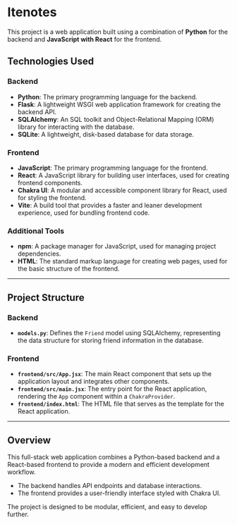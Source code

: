 # Itenotes

This project is a web application built using a combination of **Python** for the backend and **JavaScript with React** for the frontend.

## Technologies Used

### Backend
- **Python**: The primary programming language for the backend.
- **Flask**: A lightweight WSGI web application framework for creating the backend API.
- **SQLAlchemy**: An SQL toolkit and Object-Relational Mapping (ORM) library for interacting with the database.
- **SQLite**: A lightweight, disk-based database for data storage.

### Frontend
- **JavaScript**: The primary programming language for the frontend.
- **React**: A JavaScript library for building user interfaces, used for creating frontend components.
- **Chakra UI**: A modular and accessible component library for React, used for styling the frontend.
- **Vite**: A build tool that provides a faster and leaner development experience, used for bundling frontend code.

### Additional Tools
- **npm**: A package manager for JavaScript, used for managing project dependencies.
- **HTML**: The standard markup language for creating web pages, used for the basic structure of the frontend.

---

## Project Structure

### Backend
- **`models.py`**: Defines the `Friend` model using SQLAlchemy, representing the data structure for storing friend information in the database.

### Frontend
- **`frontend/src/App.jsx`**: The main React component that sets up the application layout and integrates other components.
- **`frontend/src/main.jsx`**: The entry point for the React application, rendering the `App` component within a `ChakraProvider`.
- **`frontend/index.html`**: The HTML file that serves as the template for the React application.

---

## Overview

This full-stack web application combines a Python-based backend and a React-based frontend to provide a modern and efficient development workflow. 
- The backend handles API endpoints and database interactions.
- The frontend provides a user-friendly interface styled with Chakra UI.

The project is designed to be modular, efficient, and easy to develop further.
